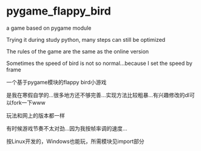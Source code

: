# pygame_flappy_bird
<p>a game based on pygame module</p>
<p>Trying it during study python, many steps can still be optimized</p>
<p>The rules of the game are the same as the online version</p>
<p>Sometimes the speed of bird is not so normal...because I set the speed by frame</p>
<p>一个基于pygame模块的flappy bird小游戏</p>
<p>是我在寒假自学的...很多地方还不够完善...实现方法比较粗暴...有兴趣修改的dl可以fork一下www</p>
<p>玩法和网上的版本都一样</p>
<p>有时候游戏节奏不太对劲...因为我按帧率调的速度...</p>
<p>按Linux开发的，Windows也能玩，所需模块见import部分</p>
